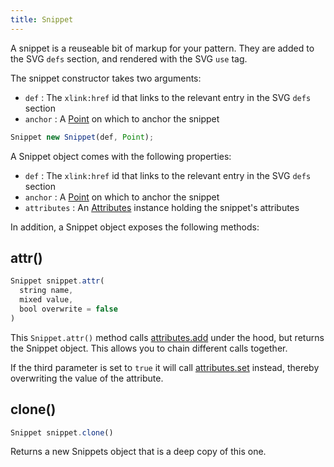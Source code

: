 ```yaml
---
title: Snippet
---
```


A snippet is a reuseable bit of markup for your pattern. They are added to the
SVG `defs` section, and rendered with the SVG `use` tag.

The snippet constructor takes two arguments:

 - `def` : The `xlink:href` id that links to the relevant entry in the SVG `defs` section
 - `anchor` : A [Point](#point) on which to anchor the snippet

```js
Snippet new Snippet(def, Point);
```

A Snippet object comes with the following properties:

 - `def` : The `xlink:href` id that links to the relevant entry in the SVG `defs` section
 - `anchor` : A [Point](../point) on which to anchor the snippet
 - `attributes` : An [Attributes](../attributes) instance holding the snippet's attributes

In addition, a Snippet object exposes the following methods:

## attr()

```js
Snippet snippet.attr(
  string name, 
  mixed value, 
  bool overwrite = false
)
```

This `Snippet.attr()` method calls [attributes.add](./attributes#add) under the hood, 
but returns the Snippet object.  This allows you to chain different calls together.

If the third parameter is set to `true` it will call [attributes.set](./attributes#set) instead, 
thereby overwriting the value of the attribute.

<Example
  part="snippet_attr"
  caption="An example of the Snippet.attr() method"
/>

## clone()

```js
Snippet snippet.clone()
```

Returns a new Snippets object that is a deep copy of this one.

<Example
  part="snippet_clone"
  caption="An example of the Snippet.clone() method"
/>
